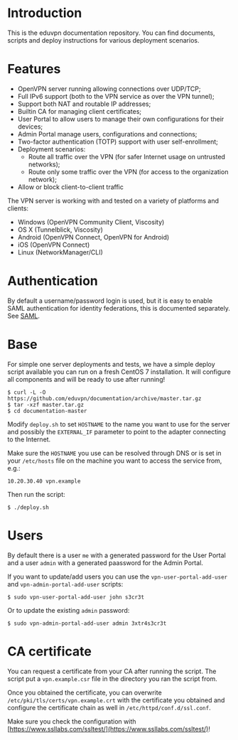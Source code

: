 # Introduction

This is the eduvpn documentation repository. You can find documents, scripts
and deploy instructions for various deployment scenarios.

# Features

- OpenVPN server running allowing connections over UDP/TCP;
- Full IPv6 support (both to the VPN service as over the VPN tunnel);
- Support both NAT and routable IP addresses;
- Builtin CA for managing client certificates;
- User Portal to allow users to manage their own configurations for their 
  devices;
- Admin Portal manage users, configurations and connections;
- Two-factor authentication (TOTP) support with user self-enrollment;
- Deployment scenarios:
  - Route all traffic over the VPN (for safer Internet usage on untrusted 
    networks);
  - Route only some traffic over the VPN (for access to the organization 
    network);
- Allow or block client-to-client traffic

The VPN server is working with and tested on a variety of platforms and 
clients:
  - Windows (OpenVPN Community Client, Viscosity)
  - OS X (Tunnelblick, Viscosity)
  - Android (OpenVPN Connect, OpenVPN for Android)
  - iOS (OpenVPN Connect)
  - Linux (NetworkManager/CLI)

# Authentication 

By default a username/password login is used, but it is easy to enable SAML 
authentication for identity federations, this is documented separately. See 
[SAML](SAML.md).

# Base

For simple one server deployments and tests, we have a simple deploy script 
available you can run on a fresh CentOS 7 installation. It will configure all
components and will be ready to use after running!

    $ curl -L -O https://github.com/eduvpn/documentation/archive/master.tar.gz
    $ tar -xzf master.tar.gz
    $ cd documentation-master

Modify `deploy.sh` to set `HOSTNAME` to the name you want to use for the server 
and possibly the `EXTERNAL_IF` parameter to point to the adapter connecting to 
the Internet. 

Make sure the `HOSTNAME` you use can be resolved through DNS or is set in your
`/etc/hosts` file on the machine you want to access the service from, e.g.:

    10.20.30.40 vpn.example

Then run the script:

    $ ./deploy.sh

# Users

By default there is a user `me` with a generated password for the User Portal
and a user `admin` with a generated paassword for the Admin Portal.

If you want to update/add users you can use the `vpn-user-portal-add-user` and
`vpn-admin-portal-add-user` scripts:

    $ sudo vpn-user-portal-add-user john s3cr3t

Or to update the existing `admin` password:

    $ sudo vpn-admin-portal-add-user admin 3xtr4s3cr3t

# CA certificate
You can request a certificate from your CA after running the script. The script
put a `vpn.example.csr` file in the directory you ran the script from.

Once you obtained the certificate, you can overwrite 
`/etc/pki/tls/certs/vpn.example.crt` with the certificate you obtained and 
configure the certificate chain as well in `/etc/httpd/conf.d/ssl.conf`.

Make sure you check the configuration with 
[https://www.ssllabs.com/ssltest/](https://www.ssllabs.com/ssltest/)!
